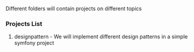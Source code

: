 Different folders will contain projects on different topics

### Projects List
1.  designpattern - We will implement different design patterns in a simple symfony project



